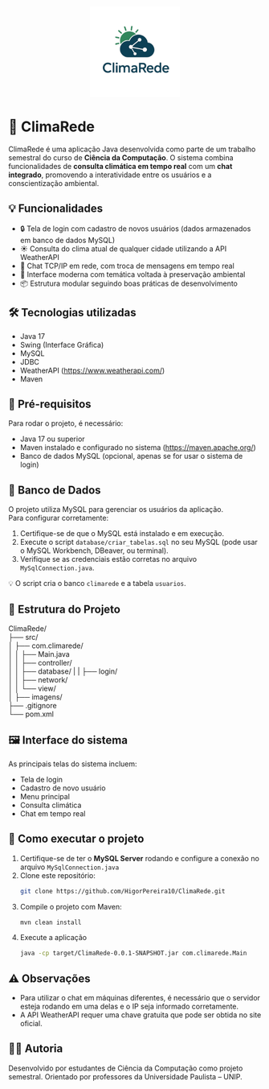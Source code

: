 <p align="center">
  <img src="ClimaRede/src/Imagens/logo.png" alt="Logo ClimaRede" width="180"/>
</p>

# 🌱 ClimaRede

ClimaRede é uma aplicação Java desenvolvida como parte de um trabalho semestral do curso de **Ciência da Computação**. O sistema combina funcionalidades de **consulta climática em tempo real** com um **chat integrado**, promovendo a interatividade entre os usuários e a conscientização ambiental.

## 💡 Funcionalidades

- 🔒 Tela de login com cadastro de novos usuários (dados armazenados em banco de dados MySQL)
- ☀️ Consulta do clima atual de qualquer cidade utilizando a API WeatherAPI
- 💬 Chat TCP/IP em rede, com troca de mensagens em tempo real
- 🌿 Interface moderna com temática voltada à preservação ambiental
- 📦 Estrutura modular seguindo boas práticas de desenvolvimento

## 🛠️ Tecnologias utilizadas

- Java 17
- Swing (Interface Gráfica)
- MySQL
- JDBC
- WeatherAPI (https://www.weatherapi.com/)
- Maven

## 🧰 Pré-requisitos

Para rodar o projeto, é necessário:

- Java 17 ou superior
- Maven instalado e configurado no sistema (https://maven.apache.org/)
- Banco de dados MySQL (opcional, apenas se for usar o sistema de login)

## 🧩 Banco de Dados

O projeto utiliza MySQL para gerenciar os usuários da aplicação.  
Para configurar corretamente:

1. Certifique-se de que o MySQL está instalado e em execução.
2. Execute o script `database/criar_tabelas.sql` no seu MySQL (pode usar o MySQL Workbench, DBeaver, ou terminal).
3. Verifique se as credenciais estão corretas no arquivo `MySqlConnection.java`.

💡 O script cria o banco `climarede` e a tabela `usuarios`.



## 🧩 Estrutura do Projeto

ClimaRede/  
  ├── src/  
  │ ├── com.climarede/   
  │   │ ├── Main.java  
  │   │ ├── controller/  
  │   │ ├── database/ 
  |   | ├── login/  
  │   │ ├── network/  
  │   │ └── view/  
  │ ├── imagens/  
  ├── .gitignore  
  └── pom.xml  


## 🖼️ Interface do sistema

As principais telas do sistema incluem:

- Tela de login
- Cadastro de novo usuário
- Menu principal
- Consulta climática
- Chat em tempo real

## 🚀 Como executar o projeto

1. Certifique-se de ter o **MySQL Server** rodando e configure a conexão no arquivo `MySqlConnection.java`
2. Clone este repositório:
   ```bash
   git clone https://github.com/HigorPereira10/ClimaRede.git
3. Compile o projeto com Maven:
   ```bash
   mvn clean install

4. Execute a aplicação
   ```bash
   java -cp target/ClimaRede-0.0.1-SNAPSHOT.jar com.climarede.Main

## ⚠️ Observações

- Para utilizar o chat em máquinas diferentes, é necessário que o servidor esteja rodando em uma delas e o IP seja informado corretamente.
- A API WeatherAPI requer uma chave gratuita que pode ser obtida no site oficial.

## 👨‍💻 Autoria

Desenvolvido por estudantes de Ciência da Computação como projeto semestral.
Orientado por professores da Universidade Paulista – UNIP.

